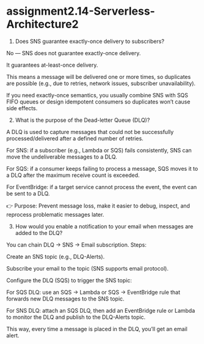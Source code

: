 # assignment2.14-Serverless-Architecture2

1. Does SNS guarantee exactly-once delivery to subscribers?

No — SNS does not guarantee exactly-once delivery.

It guarantees at-least-once delivery.

This means a message will be delivered one or more times, so duplicates are possible (e.g., due to retries, network issues, subscriber unavailability).

If you need exactly-once semantics, you usually combine SNS with SQS FIFO queues or design idempotent consumers so duplicates won’t cause side effects.

2. What is the purpose of the Dead-letter Queue (DLQ)?

A DLQ is used to capture messages that could not be successfully processed/delivered after a defined number of retries.

For SNS: if a subscriber (e.g., Lambda or SQS) fails consistently, SNS can move the undeliverable messages to a DLQ.

For SQS: if a consumer keeps failing to process a message, SQS moves it to a DLQ after the maximum receive count is exceeded.

For EventBridge: if a target service cannot process the event, the event can be sent to a DLQ.

👉 Purpose: Prevent message loss, make it easier to debug, inspect, and reprocess problematic messages later.

3. How would you enable a notification to your email when messages are added to the DLQ?

You can chain DLQ → SNS → Email subscription. Steps:

Create an SNS topic (e.g., DLQ-Alerts).

Subscribe your email to the topic (SNS supports email protocol).

Configure the DLQ (SQS) to trigger the SNS topic:

For SQS DLQ: use an SQS → Lambda or SQS → EventBridge rule that forwards new DLQ messages to the SNS topic.

For SNS DLQ: attach an SQS DLQ, then add an EventBridge rule or Lambda to monitor the DLQ and publish to the DLQ-Alerts topic.

This way, every time a message is placed in the DLQ, you’ll get an email alert.
